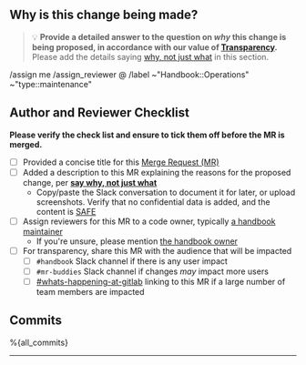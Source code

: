 <!-- Before proceeding, please only use this MR template for Handbook Operations changes, such as the theme, site configuration, CI. -->
<!-- vale off -->

## Why is this change being made?

> :bulb: **Provide a detailed answer to the question on *why* this change is being proposed, in accordance with our value of [Transparency][transparency].**
> Please add the details saying [why, not just what][say-why-not-just-what] in this section.



/assign me
/assign_reviewer @
/label ~"Handbook::Operations" ~"type::maintenance"

## Author and Reviewer Checklist

**Please verify the check list and ensure to tick them off before the MR is merged.**

- [ ] Provided a concise title for this [Merge Request (MR)][mr]
- [ ] Added a description to this MR explaining the reasons for the proposed change, per [**say why, not just what**][say-why-not-just-what]
  - Copy/paste the Slack conversation to document it for later, or upload screenshots. Verify that no confidential data is added, and the content is [SAFE][SAFE]
- [ ] Assign reviewers for this MR to a code owner, typically [a handbook maintainer][hb-maintainer]
    - If you're unsure, please mention [the handbook owner][hb-dri]
- [ ] For transparency, share this MR with the audience that will be impacted
   - [ ] `#handbook` Slack channel if there is any user impact
   - [ ] `#mr-buddies` Slack channel if changes _may_ impact more users
   - [ ] [#whats-happening-at-gitlab][whats-happening-at-gitlab-slack] linking to this MR if a large number of team members are impacted

## Commits

%{all_commits}

---

<!-- DO NOT REMOVE -->
[transparency]: https://handbook.gitlab.com/handbook/values/#transparency
[mr]: https://docs.gitlab.com/ee/user/project/merge_requests/
[say-why-not-just-what]: https://handbook.gitlab.com/handbook/values/#say-why-not-just-what
[SAFE]: https://handbook.gitlab.com/handbook/legal/safe-framework/
[hb-maintainer]: https://gitlab.com/groups/gitlab-com/content-sites/handbook-tools/-/group_members?with_inherited_permissions=exclude
[hb-dri]: https://handbook.gitlab.com/handbook/about/maintenance/#team-structure
[internal-communications]: https://handbook.gitlab.com/handbook/people-group/employment-branding/people-communications/
[mr-buddies-slack]: https://gitlab.slack.com/archives/CLM8K5LF4
[company-fyi-slack]: https://gitlab.slack.com/archives/C010XFJFTHN
[whats-happening-at-gitlab-slack]: https://gitlab.slack.com/archives/C0259241C
[engagement-channels]: https://handbook.gitlab.com/handbook/people-group/employment-branding/people-communications/#people-communications--engagement-channels
